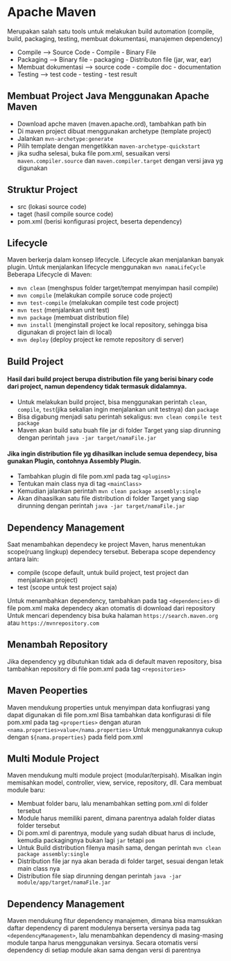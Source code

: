 # Apache Maven
Merupakan salah satu tools untuk melakukan build automation (compile, build, packaging, testing, membuat dokumentasi, manajemen dependency)
- Compile --> Source Code - Compile - Binary File
- Packaging --> Binary file - packaging - Distributon file (jar, war, ear)
- Membuat dokumentasi --> source code - compile doc - documentation
- Testing --> test code - testing - test result

## Membuat Project Java Menggunakan Apache Maven
- Download apche maven (maven.apache.ord), tambahkan path bin
- Di maven project dibuat menggunakan archetype (template project)
- Jalankan `mvn-archetype:generate`
- Pilih template dengan mengetikkan `maven-archetype-quickstart`
- jika sudha selesai, buka file pom.xml, sesuaikan versi `maven.compiler.source` dan `maven.compiler.target` dengan versi java yg digunakan

## Struktur Project
- src (lokasi source code)
- taget (hasil compile source code)
- pom.xml (berisi konfigurasi project, beserta dependency)

## Lifecycle
Maven berkerja dalam konsep lifecycle. Lifecycle akan menjalankan banyak plugin.
Untuk menjalankan lifecycle menggunakan `mvn namaLifeCycle`
Beberapa Lifecycle di Maven:
- `mvn clean` (menghspus folder target/tempat menyimpan hasil compile)
- `mvn compile` (melakukan compile soruce code project)
- `mvn test-compile` (melakukan compile test code project)
- `mvn test` (menjalankan unit test)
- `mvn package` (membuat distribution file)
- `mvn install` (menginstall project ke local repository, sehingga bisa digunakan di project lain di local)
- `mvn deploy` (deploy project ke remote repository di server)

## Build Project
#### Hasil dari build project berupa distribution file yang berisi binary code dari project, namun dependency tidak termasuk didalamnya.
- Untuk melakukan build project, bisa menggunakan perintah `clean`, `compile`, `test`(jika sekalian ingin menjalankan unit testnya) dan `package`
- Bisa digabung menjadi satu perintah sekaligus: `mvn clean compile test package`
- Maven akan build satu buah file jar di folder Target yang siap dirunning dengan perintah `java -jar target/namaFile.jar`

#### Jika ingin distribution file yg dihasilkan include semua dependecy, bisa gunakan Plugin, contohnya Assembly Plugin.
- Tambahkan plugin di file pom.xml pada tag `<plugins>`
- Tentukan main class nya di tag `<mainClass>`
- Kemudian jalankan perintah `mvn clean package assembly:single`
- Akan dihaasilkan satu file distribution di folder Target yang siap dirunning dengan perintah `java -jar target/namaFile.jar`

## Dependency Management
Saat menambahkan dependecy ke project Maven, harus menentukan scope(ruang lingkup) dependecy tersebut.
Beberapa scope dependency antara lain:
- compile (scope default, untuk build project, test project dan menjalankan project)
- test (scope untuk test project saja)

Untuk menambahkan dependency, tambahkan pada tag `<dependencies>` di file pom.xml maka dependecy akan otomatis di download dari repository
Untuk mencari dependency bisa buka halaman `https://search.maven.org` atau `https://mvnrepository.com`

## Menambah Repository
Jika dependency yg dibutuhkan tidak ada di default maven repository, bisa tambahkan repository di file pom.xml
pada tag `<repositories>`

## Maven Peoperties
Maven mendukung properties untuk menyimpan data konfiugrasi yang dapat digunakan di file pom.xml
Bisa tambahkan data konfigurasi di file pom.xml pada tag `<properties>` dengan aturan `<nama.properties>value</nama.properties>`
Untuk menggunakannya cukup dengan `${nama.properties}` pada field pom.xml

## Multi Module Project
Maven mendukung multi module project (modular/terpisah). Misalkan ingin memisahkan model, controller, view, service, repository, dll.
Cara membuat module baru:
- Membuat folder baru, lalu menambahkan setting pom.xml di folder tersebut
- Module harus memiliki parent, dimana parentnya adalah folder diatas folder tersebut
- Di pom.xml di parentnya, module yang sudah dibuat harus di include, kemudia packagingnya bukan lagi `jar` tetapi `pom`
- Untuk Build distribution filenya masih sama, dengan perintah `mvn clean package assembly:single`
- Distribution file jar nya akan berada di folder target, sesuai dengan letak main class nya
- Distribution file siap dirunning dengan perintah `java -jar module/app/target/namaFile.jar`

## Dependency Management
Maven mendukung fitur dependency manajemen, dimana bisa mamsukkan daftar dependency di parent modulenya berserta versinya pada tag `<dependencyManagement>`, lalu menambahkan dependency di masing-masing module tanpa harus menggunakan versinya.
Secara otomatis versi dependency di setiap module akan sama dengan versi di parentnya